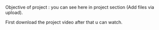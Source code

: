 Objective of project : you can see here in project section (Add files via upload).

First download the project video after that u can watch.
